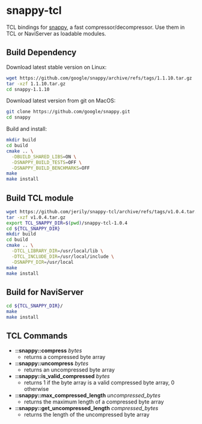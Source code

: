 # snappy-tcl

TCL bindings for [snappy](https://github.com/google/snappy), a fast compressor/decompressor.
Use them in TCL or NaviServer as loadable modules.

## Build Dependency

Download latest stable version on Linux:
```bash
wget https://github.com/google/snappy/archive/refs/tags/1.1.10.tar.gz
tar -xzf 1.1.10.tar.gz
cd snappy-1.1.10
```

Download latest version from git on MacOS:
```bash
git clone https://github.com/google/snappy.git
cd snappy
```

Build and install:
```bash
mkdir build
cd build
cmake .. \
  -DBUILD_SHARED_LIBS=ON \
  -DSNAPPY_BUILD_TESTS=OFF \
  -DSNAPPY_BUILD_BENCHMARKS=OFF
make 
make install
```

## Build TCL module
```bash
wget https://github.com/jerily/snappy-tcl/archive/refs/tags/v1.0.4.tar.gz
tar -xzf v1.0.4.tar.gz
export TCL_SNAPPY_DIR=$(pwd)/snappy-tcl-1.0.4
cd ${TCL_SNAPPY_DIR}
mkdir build
cd build
cmake .. \
  -DTCL_LIBRARY_DIR=/usr/local/lib \
  -DTCL_INCLUDE_DIR=/usr/local/include \
  -DSNAPPY_DIR=/usr/local
make
make install
```

## Build for NaviServer
```bash
cd ${TCL_SNAPPY_DIR}/
make
make install
```

## TCL Commands
* **::snappy::compress** *bytes*
    - returns a compressed byte array
* **::snappy::uncompress** *bytes*
    - returns an uncompressed byte array
* **::snappy::is_valid_compressed** *bytes*
    - returns 1 if the byte array is a valid compressed byte array, 0 otherwise
* **::snappy::max_compressed_length** *uncompressed_bytes*
    - returns the maximum length of a compressed byte array
* **::snappy::get_uncompressed_length** *compressed_bytes*
    - returns the length of the uncompressed byte array
